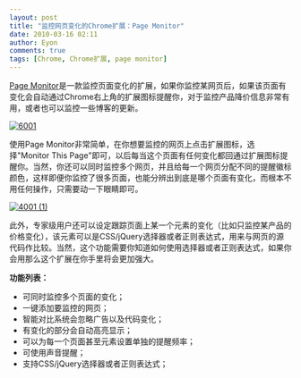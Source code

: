 ```yaml
---
layout: post
title: "监控网页变化的Chrome扩展：Page Monitor"
date: 2010-03-16 02:11
author: Eyon
comments: true
tags: [Chrome, Chrome扩展, page monitor]
---
```

[Page Monitor](https://chrome.google.com/extensions/detail/pemhgklkefakciniebenbfclihhmmfcd)是一款监控页面变化的扩展，如果你监控某网页后，如果该页面有变化会自动通过Chrome右上角的扩展图标提醒你，对于监控产品降价信息非常有用，或者也可以监控一些博客的更新。

<a href="http://img.chromi.org/2010/03/6001.png">![](http://img.chromi.org/2010/03/6001-550x235.png "6001")</a>

使用Page Monitor非常简单，在你想要监控的网页上点击扩展图标，选择"Monitor This Page"即可，以后每当这个页面有任何变化都回通过扩展图标提醒你。当然，你还可以同时监控多个网页，并且给每一个网页分配不同的提醒徽标颜色，这样即便你监控了很多页面，也能分辨出到底是哪个页面有变化，而根本不用任何操作，只需要动一下眼睛即可。

<a href="http://img.chromi.org/2010/03/4001-1.png">![](http://img.chromi.org/2010/03/4001-1-550x439.png "4001 (1)")</a>

此外，专家级用户还可以设定跟踪页面上某一个元素的变化（比如只监控某产品的价格变化），该元素可以是CSS/jQuery选择器或者正则表达式，用来与网页的源代码作比较。当然，这个功能需要你知道如何使用选择器或者正则表达式，如果你会用那么这个扩展在你手里将会更加强大。

**功能列表：**


*   可同时监控多个页面的变化；
*   一键添加要监控的网页；
*   智能对比系统会忽略广告以及代码变化；
*   有变化的部分会自动高亮显示；
*   可以为每一个页面甚至元素设置单独的提醒频率；
*   可使用声音提醒；
*   支持CSS/jQuery选择器或者正则表达式；

